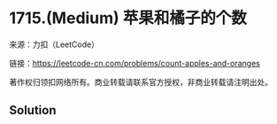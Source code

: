 # 1715.(Medium) 苹果和橘子的个数



来源：力扣（LeetCode）

链接：https://leetcode-cn.com/problems/count-apples-and-oranges 

著作权归领扣网络所有。商业转载请联系官方授权，非商业转载请注明出处。



## Solution 



```sql



```
    